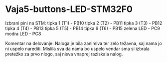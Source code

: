 # Vaja5-buttons-LED-STM32F0

Izbrani pini na STM:
tipka 1 (T1) - PB10
tipka 2 (T2) - PB11
tipka 3 (T3) - PB12
tipka 4 (T4) - PB13
tipka 5 (T5) - PB14
tipka 6 (T6) - PB15
zelena LED - PC9
modra LED - PC8

Komentar na delovanje:
Naloga je bila zanimiva ter zelo težavna, saj nama jo ni uspelo narediti. Mislila sva da nama bo uspelo vendar sma si izbrala pretežko za prvo nlogo, saj nisva vnaprej raziskala nalog.

